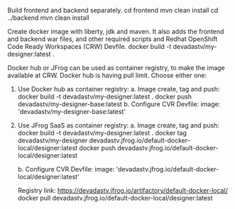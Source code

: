 Build frontend and backend separately.
    cd frontend
    mvn clean install
    cd ../backend
    mvn clean install

Create docker image with liberty, jdk and maven. It also adds the frontend and backend war files, and other required scripts and Redhat OpenShift Code Ready Workspaces (CRW) Devfile.
    docker build -t devadastv/my-designer:latest .

Docker hub or JFrog can be used as container registry, to make the image available at CRW. Docker hub is having pull limit. Choose either one:

1. Use Docker hub as container registry:
    a. Image create, tag and push: 
        docker build -t devadastv/my-designer:latest .
        docker push devadastv/my-designer-base:latest
    b. Configure CVR Devfile:
        image: 'devadastv/my-designer-base:latest'

2. Use JFrog SaaS as container registry:
    a. Image create, tag and push:
        docker build -t devadastv/my-designer:latest .
        docker tag devadastv/my-designer devadastv.jfrog.io/default-docker-local/designer:latest
        docker push devadastv.jfrog.io/default-docker-local/designer:latest

    b. Configure CVR Devfile:
	    image: 'devadastv.jfrog.io/default-docker-local/designer:latest'

    Registry link: https://devadastv.jfrog.io/artifactory/default-docker-local/
    docker pull devadastv.jfrog.io/default-docker-local/designer:latest
